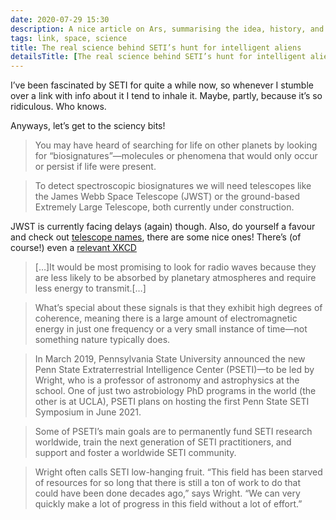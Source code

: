 ```yaml
---
date: 2020-07-29 15:30
description: A nice article on Ars, summarising the idea, history, and current state of SETI
tags: link, space, science
title: The real science behind SETI’s hunt for intelligent aliens
detailsTitle: [The real science behind SETI’s hunt for intelligent aliens](https://arstechnica.com/science/2020/07/the-real-science-behind-setis-hunt-for-intelligent-aliens/)
---
```


I’ve been fascinated by SETI for quite a while now, so whenever I stumble over a link with info about it I tend to inhale it. Maybe, partly, because it’s so ridiculous. Who knows.

Anyways, let’s get to the sciency bits!

> You may have heard of searching for life on other planets by looking for “biosignatures”—molecules or phenomena that would only occur or persist if life were present.


> To detect spectroscopic biosignatures we will need telescopes like the James Webb Space Telescope (JWST) or the ground-based Extremely Large Telescope, both currently under construction.

JWST is currently facing delays (again) though. Also, do yourself a favour and check out [telescope names](https://www.popsci.com/craziest-names-weve-given-important-scientific-devices/), there are some nice ones! There’s (of course!) even a [relevant XKCD](https://xkcd.com/1294/)

> […]It would be most promising to look for radio waves because they are less likely to be absorbed by planetary atmospheres and require less energy to transmit.[…]

> What’s special about these signals is that they exhibit high degrees of coherence, meaning there is a large amount of electromagnetic energy in just one frequency or a very small instance of time—not something nature typically does.

> In March 2019, Pennsylvania State University announced the new Penn State Extraterrestrial Intelligence Center (PSETI)—to be led by Wright, who is a professor of astronomy and astrophysics at the school. One of just two astrobiology PhD programs in the world (the other is at UCLA), PSETI plans on hosting the first Penn State SETI Symposium in June 2021.

> Some of PSETI’s main goals are to permanently fund SETI research worldwide, train the next generation of SETI practitioners, and support and foster a worldwide SETI community.

> Wright often calls SETI low-hanging fruit. “This field has been starved of resources for so long that there is still a ton of work to do that could have been done decades ago,” says Wright. “We can very quickly make a lot of progress in this field without a lot of effort.”